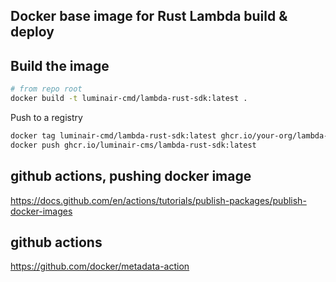 ## Docker base image for Rust Lambda build & deploy

## Build the image

```bash
# from repo root
docker build -t luminair-cmd/lambda-rust-sdk:latest .
```

Push to a registry

```bash
docker tag luminair-cmd/lambda-rust-sdk:latest ghcr.io/your-org/lambda-rust-sdk:latest
docker push ghcr.io/luminair-cms/lambda-rust-sdk:latest
```

## github actions, pushing docker image

https://docs.github.com/en/actions/tutorials/publish-packages/publish-docker-images

## github actions

https://github.com/docker/metadata-action